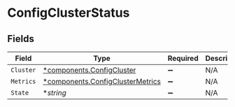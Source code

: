 # ConfigClusterStatus


## Fields

| Field                                                                               | Type                                                                                | Required                                                                            | Description                                                                         |
| ----------------------------------------------------------------------------------- | ----------------------------------------------------------------------------------- | ----------------------------------------------------------------------------------- | ----------------------------------------------------------------------------------- |
| `Cluster`                                                                           | [*components.ConfigCluster](../../models/components/configcluster.md)               | :heavy_minus_sign:                                                                  | N/A                                                                                 |
| `Metrics`                                                                           | [*components.ConfigClusterMetrics](../../models/components/configclustermetrics.md) | :heavy_minus_sign:                                                                  | N/A                                                                                 |
| `State`                                                                             | **string*                                                                           | :heavy_minus_sign:                                                                  | N/A                                                                                 |
